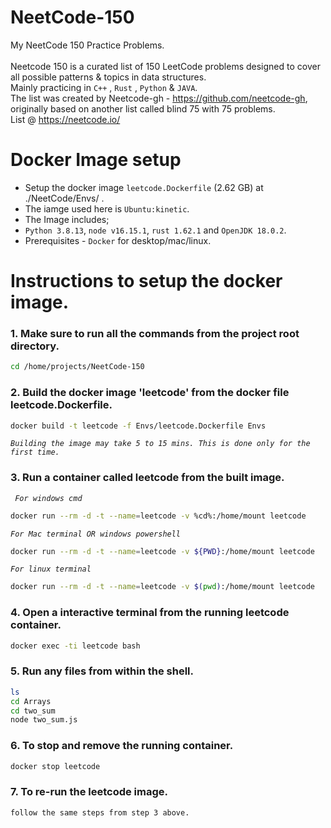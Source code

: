 # NeetCode-150

My NeetCode 150 Practice Problems. <br /><br />
Neetcode 150 is a curated list of 150 LeetCode problems designed to cover all possible patterns & topics in data structures. <br />
Mainly practicing in ``` C++ ``` , ``` Rust ``` , ``` Python ``` & ``` JAVA ```.<br /> 
The list was created by Neetcode-gh - https://github.com/neetcode-gh, originally based on another list called blind 75 with 75 problems.<br />
List @ https://neetcode.io/ <br />

# Docker Image setup

- Setup the docker image ``` leetcode.Dockerfile ``` (2.62 GB) at ./NeetCode/Envs/ . <br /> 
- The iamge used here is ``` Ubuntu:kinetic ```.
- The Image includes; 
- ``` Python 3.8.13 ```, ``` node v16.15.1 ```, ``` rust 1.62.1 ``` and ``` OpenJDK 18.0.2 ```.
- Prerequisites - ``` Docker ``` for desktop/mac/linux. <br /> 

# Instructions to setup the docker image.

### 1. **Make sure to run all the commands from the project root directory.**

```sh
cd /home/projects/NeetCode-150
```

### 2. **Build the docker image 'leetcode' from the docker file leetcode.Dockerfile.**

```sh
docker build -t leetcode -f Envs/leetcode.Dockerfile Envs
```        
*```Building the image may take 5 to 15 mins. This is done only for the first time.```*

### 3. **Run a container called leetcode from the built image.**

*```  For windows cmd  ```*
```sh      
docker run --rm -d -t --name=leetcode -v %cd%:/home/mount leetcode 
```        

*```For Mac terminal OR windows powershell```*
```sh
docker run --rm -d -t --name=leetcode -v ${PWD}:/home/mount leetcode
```

*``` For linux terminal ```*
```sh
docker run --rm -d -t --name=leetcode -v $(pwd):/home/mount leetcode
```

### 4. **Open a interactive terminal from the running leetcode container.**

```sh
docker exec -ti leetcode bash
```

### 5. **Run any files from within the shell.**
        
```sh
ls
cd Arrays
cd two_sum
node two_sum.js
```
### 6. **To stop and remove the running container.**

```sh
docker stop leetcode
```

### 7. **To re-run the leetcode image.**
```sh
follow the same steps from step 3 above.
```
